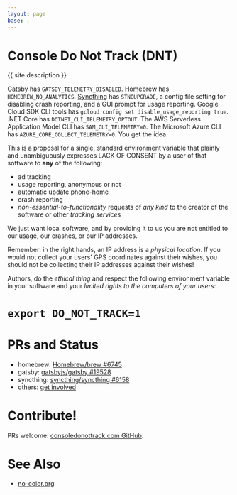 ```yaml
---
layout: page
base: .
---
```


# Console Do Not Track (DNT)

{{ site.description }}

[Gatsby](https://www.gatsbyjs.org/) has `GATSBY_TELEMETRY_DISABLED`.
[Homebrew](https://brew.sh/) has `HOMEBREW_NO_ANALYTICS`.
[Syncthing](https://syncthing.net/) has `STNOUPGRADE`, a config file setting
for disabling crash reporting, and a GUI prompt for usage reporting.  Google
Cloud SDK CLI tools has `gcloud config set disable_usage_reporting true`.
.NET Core has `DOTNET_CLI_TELEMETRY_OPTOUT`.  The AWS Serverless Application
Model CLI has `SAM_CLI_TELEMETRY=0`.  The Microsoft Azure CLI has
`AZURE_CORE_COLLECT_TELEMETRY=0`.  You get the idea.<!--
Etcher has... well,
[nothing](https://github.com/balena-io/etcher/issues/2057). -->

This is a proposal for a single, standard environment variable that plainly
and unambiguously expresses LACK OF CONSENT by a user of that software to
**any** of the following:

* ad tracking
* usage reporting, anonymous or not
* automatic update phone-home
* crash reporting
* *non-essential-to-functionality* requests of *any kind* to the creator of
  the software or other *tracking services*

We just want local software, and by providing it to us you are not entitled
to our usage, our crashes, or our IP addresses.

Remember: in the right hands, an IP address is a *physical location*.  If
you would not collect your users' GPS coordinates against their wishes, you
should not be collecting their IP addresses against their wishes!

Authors, do the *ethical thing* and respect the following environment
variable in your software and your *limited rights to the computers of your
users*:

<div class="card card-body bg-light text-center shadow-lg p-3 mb-5 bg-white rounded">
    <h1><code>export DO_NOT_TRACK=1</code></h1>
</div>


# PRs and Status

* homebrew: [Homebrew/brew
  #6745](https://github.com/Homebrew/brew/pull/6745)
* gatsby: [gatsbyjs/gatsby
  #19528](https://github.com/gatsbyjs/gatsby/pull/19528)
* syncthing: [syncthing/syncthing
  #6158](https://github.com/syncthing/syncthing/pull/6158)
* others: [get
  involved](https://github.com/sneak/consoledonottrack.com/pulls)

# Contribute!

PRs welcome:  [consoledonottrack.com GitHub](https://github.com/sneak/consoledonottrack.com).

# See Also

* [no-color.org](https://no-color.org/)
